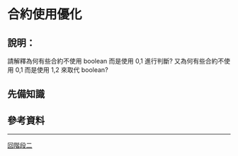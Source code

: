 # 合約使用優化

## 說明：
請解釋為何有些合約不使用 boolean 而是使用 0,1 進行判斷? 又為何有些合約不使用 0,1 而是使用 1,2 來取代 boolean?

## 先備知識

## 參考資料

---
[回階段二](./README.md)